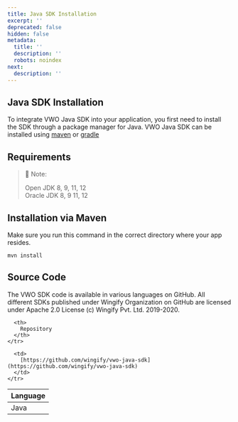 ```yaml
---
title: Java SDK Installation
excerpt: ''
deprecated: false
hidden: false
metadata:
  title: ''
  description: ''
  robots: noindex
next:
  description: ''
---
```

## Java SDK Installation

To integrate VWO Java SDK into your application, you first need to install the SDK through a package manager for Java. VWO Java SDK can be installed using [maven](https://maven.apache.org/) or [gradle](https://gradle.org/)

## Requirements

> 📘 Note:
>
> Open JDK 8, 9, 11, 12\
> Oracle JDK 8, 9 11, 12

## Installation via Maven

Make sure you run this command in the correct directory where your app resides.

```shell
mvn install
```

## Source Code

The VWO SDK code is available in various languages on GitHub. All different SDKs published under Wingify Organization on GitHub are licensed under Apache 2.0 License (c) Wingify Pvt. Ltd. 2019-2020.

<Table align={["left","left"]}>
  <thead>
    <tr>
      <th>
        Language
      </th>

      <th>
        Repository
      </th>
    </tr>
  </thead>

  <tbody>
    <tr>
      <td>
        Java
      </td>

      <td>
        [https://github.com/wingify/vwo-java-sdk](https://github.com/wingify/vwo-java-sdk)
      </td>
    </tr>
  </tbody>
</Table>
